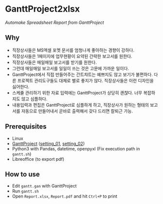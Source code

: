 # GanttProject2xlsx
_Automake Spreadsheet Report from GanttProject_



## Why

* 직장상사들은 MS엑셀 포멧 문서를 엄청나게 좋아하는 경향이 강하다.
* 직장상사들은 1페이지에 업무현황이 요약된 간략한 보고서를 원한다.
* 직장상사들은 매일매일 보고서를 받기를 원한다.
* 그런데 매일매일 보고서를 일일이 쓰는 것은 고문에 가까운 일이다.
* GanttProject에서 직접 만들어주는 간트챠트는 예쁘지도 않고 보기가 불편하다.  다른 프로젝트 관리도구들도 대체로 별로 좋지가 않다.  직장상사들은 이런 디자인을 싫어한다.
* 스케쥴 관리하기 위한 자료 입력에는 GanttProject가 상당히 괜챦다.  너무 복잡하지도 않고 심플하다.
* 내용입력과 편집은 GanttProject로 심플하게 하고, 직장상사가 원하는 형태의 보고서를 자동으로 만들어내서 곧바로 출력해서 갖다 드리면 칼퇴근 가능.



## Prerequisites

* Linux
* [GanttProject](https://www.ganttproject.biz/) ([setting_01](setting_01.png), [setting_02](setting_02.png))
* Python3 with Pandas, datetime, openpyxl  (Fix execution path in `gantt.sh`)
* Libreoffice (to export pdf)



## How to use

* Edit `gantt.gan` with GanttProject
* Run `gantt.sh`
* Open `Report.xlsx`, `Report.pdf` and hit `Ctrl+P` to print

